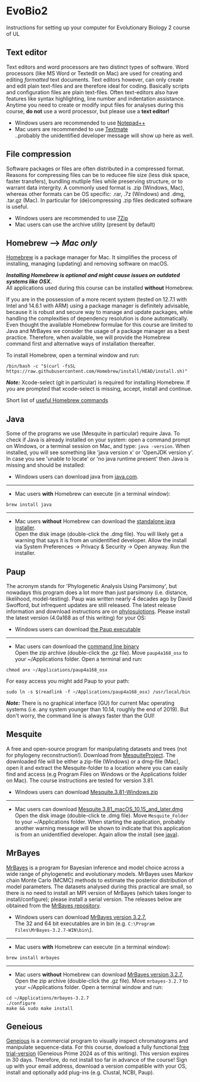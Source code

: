 # EvoBio2
Instructions for setting up your computer for Evolutionary Biology 2 course of UL

## Text editor
Text editors and word processors are two distinct types of software. Word processors (like MS Word or Textedit on Mac) are used for creating and editing _formatted_ text documents. Text editors however, can only create and edit plain text-files and are therefore ideal for coding. Basically scripts and configuration files are plain text-files. Often text-editors also have features like syntax highlighting, line number and indentation assistance. Anytime you need to create or modify input files for analyses during this course, **do not** use a word processor, but please use a __text editor!__
- Windows users are recommended to use [Notepad++](https://notepad-plus-plus.org/)
- Mac users are recommended to use [Textmate](https://macromates.com/)  
..probably the unidentified developer message will show up here as well.

## File compression
Software packages or files are often distributed in a compressed format. Reasons for compressing files can be to reducee file size (less disk space, faster transfers), bundling mutliple files while preserving structure, or to warrant data intergrity. A commonly used format is .zip (Windows, Mac), whereas other formats can be OS specific: .rar, .7z (Windows) and .dmg, .tar.gz (Mac). In particular for (de)compressing .zip files dedicated software is useful.
- Windows users are recommended to use [7Zip](https://7-zip.org/)
- Mac users can use the archive utility (present by default)

## Homebrew -->  *Mac only*
[Homebrew](https://brew.sh/) is a package manager for Mac. It simplifies the process of installing, managing (updating) and removing software on macOS.

***Installing Homebrew is optional and might cause issues on outdated systems like OSX.***  
All applications used during this course can be installed **without** Homebrew.

If you are in the possession of a more recent system (tested on 12.7.1 with Intel and 14.6.1 with ARM) using a package manager is definitely advisable, because it is robust and secure way to manage and update packages, while handling the complexities of dependency resolution is done automatically. Even thought the available Homebrew formulae for this course are limited to Java and MrBayes we consider the usage of a package manager as a best practice. Therefore, when available, we will provide the Homebrew command first and alternative ways of installation thereafter.

To install Homebrew, open a terminal window and run:
<pre><code>/bin/bash -c "$(curl -fsSL https://raw.githubusercontent.com/Homebrew/install/HEAD/install.sh)"</code></pre>

***Note:***  Xcode-select (git in particular) is required for installing Homebrew.
If you are prompted that xcode-select is missing, accept, install and continue.

Short list of [useful Homebrew commands](homebrew_command.md)

## Java
Some of the programs we use (Mesquite in particular) require Java. To check if Java is already installed on your system: open a command prompt on Windows, or a terminal session on Mac, and type: ```java -version```. When installed, you will see something like 'java version x' or 'OpenJDK version y'. In case you see 'unable to locate' or 'no java runtime present' then Java is missing and should be installed:  
- Windows users can download java from [java.com](https://www.java.com/en/).
---
- Mac users **with** Homebrew can execute (in a terminal window):
<pre><code>brew install java</code></pre>
---
- Mac users **without** Homebrew can download the [standalone java installer](https://www.java.com/en/download/).  
Open the disk image (double-click the .dmg file). You will likely get a warning that says it is from an unidentified developer. Allow the install via System Preferences -> Privacy & Security -> Open anyway. Run the installer.

## Paup
The acronym stands for 'Phylogenetic Analysis Using Parsimony', but nowadays this program does a lot more than just parsimony (i.e. distance, likelihood, model-testing). Paup was written nearly 4 decades ago by David Swofford, but infrequent updates are still released. The latest release information and download instructions are on [phylosulotions](https://phylosolutions.com/paup-test/). Please install the latest version (4.0a168 as of this writing) for your OS:
- Windows users can download [the Paup executable](https://phylosolutions.com/paup-test/paup4-setup.msi)
---
- Mac users can download the [command line binary](https://phylosolutions.com/paup-test/paup4a168_osx.gz)  
Open the zip archive (double-click the .gz file). Move ```paup4a168_osx``` to your ~/Applications folder. Open a terminal and run:
<pre><code>chmod a+x ~/Applications/paup4a168_osx</code></pre>
For easy access you might add Paup to your path:  
<pre><code>sudo ln -s $(readlink -f ~/Applications/paup4a168_osx) /usr/local/bin</code></pre>

***Note:***  There is no graphical interface (GU) for current Mac operating systems (i.e. any system younger than 10.14, roughly the end of 2019). But don't worry, the command line is always faster than the GUI!

## Mesquite
A free and open-source program for manipulating datasets and trees (not for phylogeny reconstruction!). Download from [MesquiteProject](https://github.com/MesquiteProject/MesquiteCore/releases). The downloaded file will be either a zip-file (Windows) or a dmg-file (Mac), open it and extract the Mesquite-folder to a location where you can easily find and access (e.g Program Files on Windows or the Applications folder on Mac). The course instructions are tested for version 3.81.
- Windows users can download [Mesquite.3.81-Windows.zip](https://github.com/MesquiteProject/MesquiteCore/releases/download/v3.81-build955/Mesquite.3.81-Windows.zip)
---
- Mac users can download [Mesquite.3.81_macOS_10.15_and_later.dmg](https://github.com/MesquiteProject/MesquiteCore/releases/download/v3.81-build955/Mesquite.3.81_macOS_10.15_and_later.dmg)  
Open the disk image (double-click te .dmg file). Move ```Mesquite_Folder``` to your ~/Applications folder. When starting the application, probably another warning message will be shown to indicate that this application is from an unidentified developer. Again allow the install (see [java](#java)).

## MrBayes
[MrBayes](https://nbisweden.github.io/MrBayes/index.html) is a program for Bayesian inference and model choice across a wide range of phylogenetic and evolutionary models. MrBayes uses Markov chain Monte Carlo (MCMC) methods to estimate the posterior distribution of model parameters. The datasets analysed during this practical are small, so there is no need to install an MPI version of MrBayes (which takes longer to install/configure); please install a serial version. The releases below are obtained from the [MrBayes repository](https://github.com/NBISweden/MrBayes/releases).
- Windows users can download [MrBayes version 3.2.7.](https://github.com/NBISweden/MrBayes/releases/download/v3.2.7/MrBayes-3.2.7-WIN.zip)  
The 32 and 64 bit executables are in bin (e.g. ```C:\Program Files\MrBayes-3.2.7-WIN\bin\```).
---
- Mac users **with** Homebrew can execute (in a terminal window):  
<pre><code>brew install mrbayes</code></pre>
---
- Mac users **without** Homebrew can download [MrBayes version 3.2.7.](https://github.com/NBISweden/MrBayes/releases/download/v3.2.7/mrbayes-3.2.7.tar.gz)  
Open the zip archive (double-click the .gz file). Move ```mrbayes-3.2.7``` to your ~/Applications folder. Open a terminal window and run:
<pre><code>cd ~/Applications/mrbayes-3.2.7
./configure
make && sudo make install
</code></pre>

## Geneious
[Geneious](https://www.geneious.com/features/prime) is a commercial program to visually inspect chromatograms and manipulate sequence-data. For this course, dowload a fully functional [free trial-version](https://www.geneious.com/free-trial) (Geneious Prime 2024 as of this writing). This version expires in 30 days. Therefore, do not install too far in advance of the course! Sign up with your email address, download a version compatible with your OS, install and optionally add plug-ins (e.g. Clustal, NCBI, Paup).

